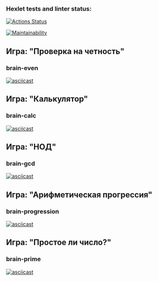 ### Hexlet tests and linter status:
[![Actions Status](https://github.com/vyskochka/frontend-project-44/actions/workflows/hexlet-check.yml/badge.svg)](https://github.com/vyskochka/frontend-project-44/actions)

[![Maintainability](https://api.codeclimate.com/v1/badges/8fbe21c7d72c60fb732b/maintainability)](https://codeclimate.com/github/vyskochka/frontend-project-44/maintainability)

## Игра: "Проверка на четность"
### brain-even

[![asciicast](https://asciinema.org/a/eaqatuLp9zphjZKipDyppiQqt.svg)](https://asciinema.org/a/eaqatuLp9zphjZKipDyppiQqt)

## Игра: "Калькулятор"
### brain-calc

[![asciicast](https://asciinema.org/a/h1Lyk4yGWtlYw9bVEMEXxSR1H.svg)](https://asciinema.org/a/h1Lyk4yGWtlYw9bVEMEXxSR1H)

## Игра: "НОД"
### brain-gcd

[![asciicast](https://asciinema.org/a/4qr2U4wjxP9f6rTRrKvKFiyKb.svg)](https://asciinema.org/a/4qr2U4wjxP9f6rTRrKvKFiyKb)

## Игра: "Арифметическая прогрессия"
### brain-progression

[![asciicast](https://asciinema.org/a/G5wwLjGkH017su7ads1G4OhRM.svg)](https://asciinema.org/a/G5wwLjGkH017su7ads1G4OhRM)


## Игра: "Простое ли число?"
### brain-prime

[![asciicast](https://asciinema.org/a/BunA34YzF1eGcH8LcmVvmwu7A.svg)](https://asciinema.org/a/BunA34YzF1eGcH8LcmVvmwu7A)
